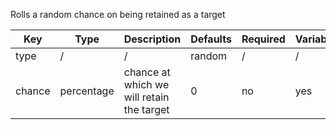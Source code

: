 Rolls a random chance on being retained as a target

| Key | Type | Description | Defaults | Required | Variable |
|-|-|-|-|-|-|
| type | / | / | random | / | / |
| chance | percentage | chance at which we will retain the target | 0 | no | yes |